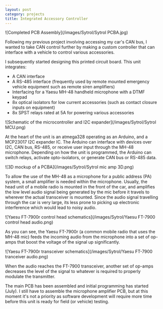 ```yaml
---
layout: post
category: projects
title: Integrated Accessory Controller
---
```

![Completed PCB Assembly](/images/Sytrol/Sytrol PCBA.jpg)

Following my previous project involving accessing my car's CAN bus, I wanted to take CAN control further by making a custom controller that can interface with a vehicle to control various accessories.<!--more-->

I subsequently started designing this printed circuit board. This unit integrates:

* A CAN interface
* A RS-485 interface (frequently used  by remote mounted emergency vehicle equipment such as remote siren amplifiers)
* Interfacing for a Yaesu MH-48 handheld microphone with a DTMF keypad
* 8x optical isolators for low current accessories (such as contact closure inputs on equipment)
* 8x SPST relays rated at 5A for powering various accessories

![Schematic of the microcontroller and I2C expander](/images/Sytrol/Sytrol MCU.png)

At the heart of the unit is an atmega328 operating as an Arduino, and a MCP23017 I2C expander IC. The Arduino can interface with devices over I2C, CAN bus, RS-485, or receive user input through the MH-48 microphone. Depending on how the unit is programmed, the Arduino can switch relays, activate opto-isolators, or generate CAN bus or RS-485 data.

![3D mockup of a PCBA](/images/Sytrol/Sytrol mic amp 3D.png)

To allow the use of the MH-48 as a microphone for a public address (PA) system, a small amplifier is needed within the microphone. Usually, the head unit of a mobile radio is mounted in the front of the car, and amplifies the low level audio signal being generated by the mic before it travels to wherever the actual transceiver is mounted. Since the audio signal travelling through the car is very large, its less prone to picking up electronic interference which would lead to noisy audio.

![Yaesu FT-7900r control head schematics](/images/Sytrol/Yaesu FT-7900 control head audio.png)

As you can see, the Yaesu FT-7900r (a common mobile radio that uses the MH-48 mic) feeds the incoming audio from the microphone into a set of op-amps that boost the voltage of the signal up significantly.

![Yaesu FT-7900r transceiver schematics](/images/Sytrol/Yaesu FT-7900 tranceiver audio.png)

When the audio reaches the FT-7900 transceiver, another set of op-amps decreases the level of the signal to whatever is required to properly modulate the transmitter.

The main PCB has been assembled and initial programming has started (July). I still have to assemble the microphone amplifier PCB, but at this moment it's not a priority as software development will require more time before this unit is ready for field (or vehicle) testing.
